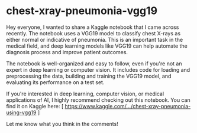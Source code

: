 # chest-xray-pneumonia-vgg19

Hey everyone, I wanted to share a Kaggle notebook that I came across recently. The notebook uses a VGG19 model to classify chest X-rays as either normal or indicative of pneumonia. This is an important task in the medical field, and deep learning models like VGG19 can help automate the diagnosis process and improve patient outcomes.

The notebook is well-organized and easy to follow, even if you're not an expert in deep learning or computer vision. It includes code for loading and preprocessing the data, building and training the VGG19 model, and evaluating its performance on a test set.

If you're interested in deep learning, computer vision, or medical applications of AI, I highly recommend checking out this notebook. You can find it on Kaggle here: [ https://www.kaggle.com/.../chest-xray-pneumonia-using-vgg19 ]

Let me know what you think in the comments!

